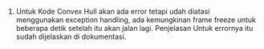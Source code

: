 1. Untuk Kode Convex Hull akan ada error tetapi udah diatasi menggunakan exception handling, ada kemungkinan frame freeze untuk beberapa detik setelah itu akan jalan lagi. Penjelasan Untuk errornya itu sudah dijelaskan di dokumentasi.

